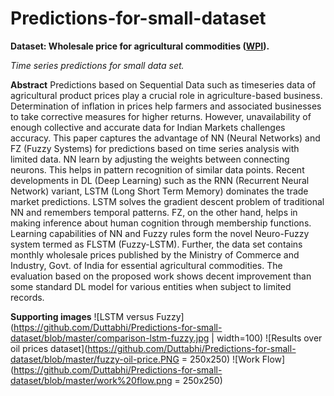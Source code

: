 # Predictions-for-small-dataset
**Dataset: Wholesale price for agricultural commodities ([WPI](https://eaindustry.nic.in/)).**

*Time series predictions for small data set.*

**Abstract**
Predictions based on Sequential Data such as timeseries
data of agricultural product prices play a crucial role in
agriculture-based business. Determination of inflation in prices
help farmers and associated businesses to take corrective measures
for higher returns. However, unavailability of enough collective
and accurate data for Indian Markets challenges accuracy.
This paper captures the advantage of NN (Neural Networks) and
FZ (Fuzzy Systems) for predictions based on time series analysis
with limited data. NN learn by adjusting the weights between
connecting neurons. This helps in pattern recognition of similar
data points. Recent developments in DL (Deep Learning) such
as the RNN (Recurrent Neural Network) variant, LSTM (Long
Short Term Memory) dominates the trade market predictions.
LSTM solves the gradient descent problem of traditional NN and
remembers temporal patterns. FZ, on the other hand, helps in
making inference about human cognition through membership
functions. Learning capabilities of NN and Fuzzy rules form the
novel Neuro-Fuzzy system termed as FLSTM (Fuzzy-LSTM).
Further, the data set contains monthly wholesale prices published
by the Ministry of Commerce and Industry, Govt. of India for
essential agricultural commodities. The evaluation based on the
proposed work shows decent improvement than some standard
DL model for various entities when subject to limited records.

**Supporting images**
![LSTM versus Fuzzy](https://github.com/Duttabhi/Predictions-for-small-dataset/blob/master/comparison-lstm-fuzzy.jpg | width=100)
![Results over oil prices dataset](https://github.com/Duttabhi/Predictions-for-small-dataset/blob/master/fuzzy-oil-price.PNG = 250x250)
![Work Flow](https://github.com/Duttabhi/Predictions-for-small-dataset/blob/master/work%20flow.png = 250x250)
